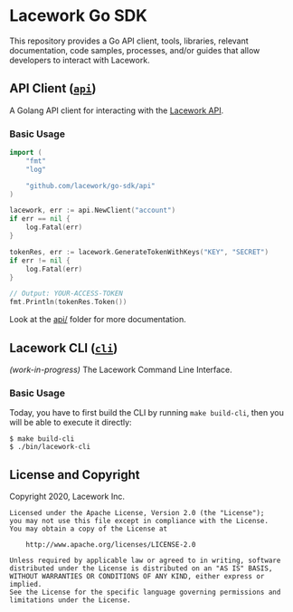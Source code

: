 # Lacework Go SDK

This repository provides a Go API client, tools, libraries, relevant documentation, code
samples, processes, and/or guides that allow developers to interact with Lacework.

## API Client ([`api`](api/))

A Golang API client for interacting with the [Lacework API](https://support.lacework.com/hc/en-us/categories/360002496114-Lacework-API-).

### Basic Usage
```go
import (
	"fmt"
	"log"

	"github.com/lacework/go-sdk/api"
)

lacework, err := api.NewClient("account")
if err == nil {
	log.Fatal(err)
}

tokenRes, err := lacework.GenerateTokenWithKeys("KEY", "SECRET")
if err != nil {
	log.Fatal(err)
}

// Output: YOUR-ACCESS-TOKEN
fmt.Println(tokenRes.Token())
```
Look at the [api/](api/) folder for more documentation.

## Lacework CLI ([`cli`](cli/))

_(work-in-progress)_ The Lacework Command Line Interface.

### Basic Usage

Today, you have to first build the CLI by running `make build-cli`, then you will be
able to execute it directly:
```
$ make build-cli
$ ./bin/lacework-cli
```

## License and Copyright
Copyright 2020, Lacework Inc.
```
Licensed under the Apache License, Version 2.0 (the "License");
you may not use this file except in compliance with the License.
You may obtain a copy of the License at

    http://www.apache.org/licenses/LICENSE-2.0

Unless required by applicable law or agreed to in writing, software
distributed under the License is distributed on an "AS IS" BASIS,
WITHOUT WARRANTIES OR CONDITIONS OF ANY KIND, either express or implied.
See the License for the specific language governing permissions and
limitations under the License.
```
